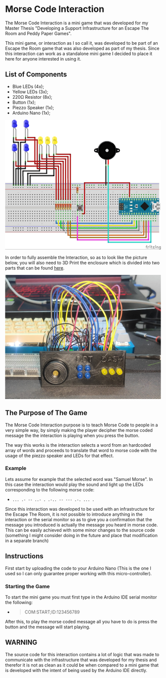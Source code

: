 # Morse Code Interaction

The Morse Code Interaction is a mini game that was developed for my Master Thesis "Developing a Support Infrastructure for an Escape The Room and Peddy Paper Games".

This mini game, or interaction as I so call it, was developed to be part of an Escape the Room game that was also developed as part of my thesis. Since this interaction can work as a standalone mini game I decided to place it here for anyone interested in using it.

## List of Components

- Blue LEDs (4x);
- Yellow LEDs (3x);
- 220Ω Resistor (8x);
- Button (1x);
- Piezzo Speaker (1x);
- Arduino Nano (1x);

![Wiring Diagram](images/WiringDiagram.jpg)

In order to fully assemble the Interaction, so as to look like the picture below, you will also need to 3D Print the enclosure which is divided into two parts that can be found [here](enclosure/).

![Assembled Interaction](images/FinishedInteraction.jpg)

## The Purpose of The Game

The Morse Code Interaction purpose is to teach Morse Code to people in a very simple way, by simply making the player decipher the morse coded message the the interaction is playing when you press the button.

The way this works is the interaction selects a word from an hardcoded array of words and proceeds to translate that word to morse code with the usage of the piezzo speaker and LEDs for that effect.

### Example

Lets assume for example that the selected word was "Samuel Morse". In this case the interaction would play the sound and light up the LEDs corresponding to the following morse code:

- `... .- -- ..- . .-.. -- --- .-. ... .`

Since this interaction was developed to be used with an infrastructure for the Escape The Room, it is not possible to introduce anything in the interaction or the serial monitor so as to give you a confirmation that the message you introduced is actually the message you heard in morse code. This can be easily achieved with some minor changes to the source code (something I might consider doing in the future and place that modification in a separate branch)

## Instructions

First start by uploading the code to your Arduino Nano (This is the one I used so I can only guarantee proper working with this micro-controller).

### Starting the Game

To start the mini game you must first type in the Arduino IDE serial monitor the following:

- > COM:START;ID:123456789

After this, to play the morse coded message all you have to do is press the button and the message will start playing.

## WARNING

The source code for this interaction contains a lot of logic that was made to communicate with the infrastructure that was developed for my thesis and therefor it is not as clean as it could be when compared to a mini game that is developed with the intent of being used by the Arduino IDE directly.
